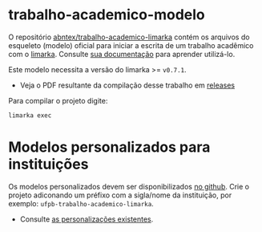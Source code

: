 # trabalho-academico-modelo

O repositório [abntex/trabalho-academico-limarka](https://github.com/abntex/trabalho-academico-limarka) contém os arquivos do esqueleto (modelo) oficial para iniciar a escrita de um trabalho acadêmico com o [limarka](https://github.com/abntex/limarka). Consulte [sua documentação](https://github.com/abntex/limarka/wiki) para aprender utilizá-lo.

<!-- Caso você esteja realizando uma personalização desse modelo, favor manter a linha acima inalterada para padronizar divulgação. -->

Este modelo necessita a versão do limarka >= `v0.7.1`.

- Veja o PDF resultante da compilação desse trabalho em [releases](https://github.com/abntex/trabalho-academico-limarka/releases/latest)

Para compilar o projeto digite:

    limarka exec

# Modelos personalizados para instituições

Os modelos personalizados devem ser disponibilizados [no github](https://github.com/limarka). Crie o projeto adiconando um préfixo com a sigla/nome da instituição, por exemplo: `ufpb-trabalho-academico-limarka`.

- Consulte [as personalizações existentes](https://github.com/limarka).
